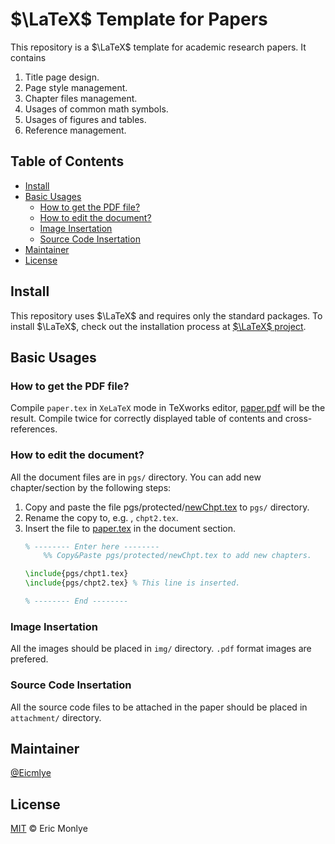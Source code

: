 # $\LaTeX$ Template for Papers

This repository is a $\LaTeX$ template for academic research papers. It contains

1. Title page design.
2. Page style management.
3. Chapter files management.
4. Usages of common math symbols.
5. Usages of figures and tables.
6. Reference management.

## Table of Contents

- [Install](#install)
- [Basic Usages](#basic-usages)
  - [How to get the PDF file?](#how-to-get-the-pdf-file)
  - [How to edit the document?](#how-to-edit-the-document)
  - [Image Insertation](#image-insertation)
  - [Source Code Insertation](#source-code-insertation)
- [Maintainer](#maintainer)
- [License](#license)

## Install

This repository uses $\LaTeX$ and requires only the standard packages. To install $\LaTeX$, check out the installation process at [$\LaTeX$ project](https://www.latex-project.org/).

## Basic Usages

### How to get the PDF file?

Compile `paper.tex` in `XeLaTeX` mode in TeXworks editor, [paper.pdf](LaTeX_template/paper.pdf) will be the result. Compile twice for correctly displayed table of contents and cross-references.

### How to edit the document?

All the document files are in `pgs/` directory. You can add new chapter/section by the following steps:

1. Copy and paste the file pgs/protected/[newChpt.tex](LaTeX_template/pgs/protected/newChpt.tex) to `pgs/` directory.
2. Rename the copy to, e.g. , `chpt2.tex`.
3. Insert the file to [paper.tex](LaTeX_template/paper.tex) in the document section.
   ```latex
   % -------- Enter here --------
       %% Copy&Paste pgs/protected/newChpt.tex to add new chapters.

   \include{pgs/chpt1.tex}
   \include{pgs/chpt2.tex} % This line is inserted.

   % -------- End --------
   ```

### Image Insertation

All the images should be placed in `img/` directory. `.pdf` format images are prefered.

### Source Code Insertation

All the source code files to be attached in the paper should be placed in `attachment/` directory.

## Maintainer

[@Eicmlye](https://github.com/Eicmlye)

## License

[MIT](LICENSE) © Eric Monlye
